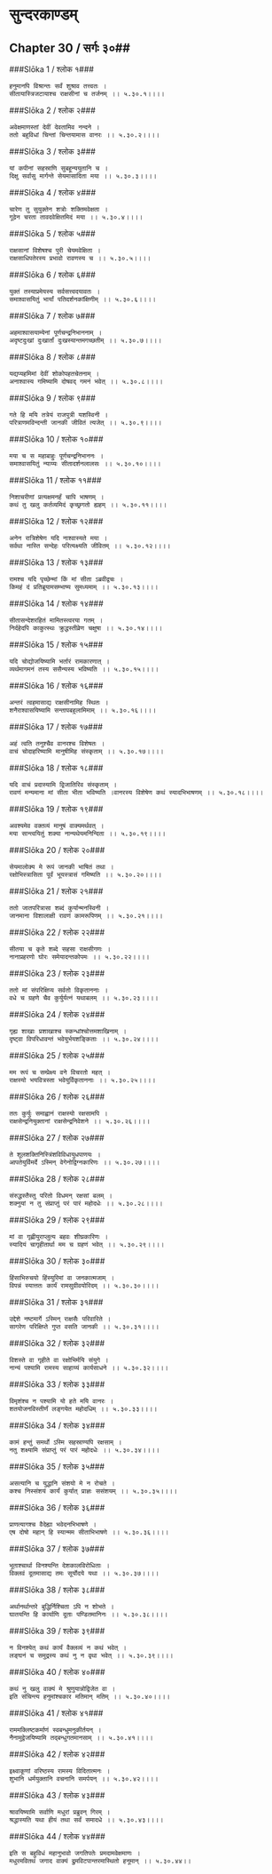 सुन्दरकाण्डम्
===============================


## Chapter 30  / सर्गः ३०##


###Slōka 1 / श्लोक १###


    हनुमानपि विश्रान्तः सर्वं शुश्राव तत्त्वतः ।
    सीतायास्त्रिजटायाश्च राक्षसीनां च तर्जनम् ।। ५.३०.१।।।।


###Slōka 2 / श्लोक २###


    अवेक्षमाणस्तां देवीं देवतामिव नन्दने ।
    ततो बहुविधां चिन्तां चिन्तयामास वानरः ।। ५.३०.२।।।।


###Slōka 3 / श्लोक ३###


    यां कपीनां सहस्राणि सुबहून्ययुतानि च ।
    दिक्षु सर्वासु मार्गन्ते सेयमासादिता मया ।। ५.३०.३।।।।


###Slōka 4 / श्लोक ४###


    चारेण तु सुयुक्तेन शत्रोः शक्तिमवेक्षता ।
    गूढेन चरता तावदवेक्षितमिदं मया ।। ५.३०.४।।।।


###Slōka 5 / श्लोक ५###


    राक्षसानां विशेषश्च पुरी चेयमवेक्षिता ।
    राक्षसाधिपतेरस्य प्रभावो रावणस्य च ।। ५.३०.५।।।।


###Slōka 6 / श्लोक ६###


    युक्तं तस्याप्रमेयस्य सर्वसत्त्वदयावतः ।
    समाश्वासयितुं भार्यां पतिदर्शनकांक्षिणीम् ।। ५.३०.६।।।।


###Slōka 7 / श्लोक ७###


    अहमाश्वासयाम्येनां पूर्णचन्द्रनिभाननाम् ।
    अदृष्टदुःखां दुःखार्तां दुःखस्यान्तमगच्छतीम् ।। ५.३०.७।।।।


###Slōka 8 / श्लोक ८###


    यद्यप्यहमिमां देवीं शोकोपहतचेतनाम् ।
    अनाश्वास्य गमिष्यामि दोषवद् गमनं भवेत् ।। ५.३०.८।।।।


###Slōka 9 / श्लोक ९###


    गते हि मयि तत्रेयं राजपुत्री यशस्विनी ।
    परित्राणमविन्दन्ती जानकी जीवितं त्यजेत् ।। ५.३०.९।।।।


###Slōka 10 / श्लोक १०###


    मया च स महाबाहुः पूर्णचन्द्रनिभाननः ।
    समाश्वासयितुं न्याय्यः सीतादर्शनलालसः ।। ५.३०.१०।।।।


###Slōka 11 / श्लोक ११###


    निशाचरीणां प्रत्यक्षमनर्हं चापि भाषणम् ।
    कथं तु खलु कर्तव्यमिदं कृच्छ्रगतो ह्यहम् ।। ५.३०.११।।।।


###Slōka 12 / श्लोक १२###


    अनेन रात्रिशेषेण यदि नाश्वास्यते मया ।
    सर्वथा नास्ति सन्देहः परित्यक्ष्यति जीवितम् ।। ५.३०.१२।।।।


###Slōka 13 / श्लोक १३###


    रामश्च यदि पृच्छेन्मां किं मां सीता ऽब्रवीद्वचः ।
    किमहं दं प्रतिब्रूयामसम्भाष्य सुमध्यमाम् ।। ५.३०.१३।।।।


###Slōka 14 / श्लोक १४###


    सीतासन्देशरहितं मामितस्त्वरया गतम् ।
    निर्दहेदपि काकुत्स्थः क्रुद्धस्तीव्रेण चक्षुषा ।। ५.३०.१४।।।।


###Slōka 15 / श्लोक १५###


    यदि चोद्योजयिष्यामि भर्तारं रामकारणात् ।
    व्यर्थमागमनं तस्य ससैन्यस्य भविष्यति ।। ५.३०.१५।।।।


###Slōka 16 / श्लोक १६###


    अन्तरं त्वहमासाद्य राक्षसीनामिह स्थितः ।
    शनैराश्वासयिष्यामि सन्तापबहुलामिमाम् ।। ५.३०.१६।।।।


###Slōka 17 / श्लोक १७###


    अहं त्वति तनुश्चैव वानरश्च विशेषतः ।
    वाचं चोदाहरिष्यामि मानुषीमिह संस्कृताम् ।। ५.३०.१७।।।।


###Slōka 18 / श्लोक १८###


    यदि वाचं प्रदास्यामि द्विजातिरिव संस्कृताम् ।
    रावणं मन्यमाना मां सीता भीता भविष्यति ।वानरस्य विशेषेण कथं स्यादभिभाषणम् ।। ५.३०.१८।।।।


###Slōka 19 / श्लोक १९###


    अवश्यमेव वक्तव्यं मानुषं वाक्यमर्थवत् ।
    मया सान्त्वयितुं शक्या नान्यथेयमनिन्दिता ।। ५.३०.१९।।।।


###Slōka 20 / श्लोक २०###


    सेयमालोक्य मे रूपं जानकी भाषितं तथा ।
    रक्षोभिस्त्रासिता पूर्वं भूयस्त्रासं गमिष्यति ।। ५.३०.२०।।।।


###Slōka 21 / श्लोक २१###


    ततो जातपरित्रासा शब्दं कुर्यान्मनस्विनी ।
    जानमाना विशालाक्षी रावणं कामरूपिणम् ।। ५.३०.२१।।।।


###Slōka 22 / श्लोक २२###


    सीतया च कृते शब्दे सहसा राक्षसीगणः ।
    नानाप्रहरणो घोरः समेयादन्तकोपमः ।। ५.३०.२२।।।।


###Slōka 23 / श्लोक २३###


    ततो मां संपरिक्षिप्य सर्वतो विकृताननाः ।
    वधे च ग्रहणे चैव कुर्युर्यत्नं यथाबलम् ।। ५.३०.२३।।।।


###Slōka 24 / श्लोक २४###


    गृह्य शाखाः प्रशाखाश्च स्कन्धांश्चोत्तमशाखिनाम् ।
    दृष्ट्वा विपरिधावन्तं भवेयुर्भयशङ्किताः ।। ५.३०.२४।।।।


###Slōka 25 / श्लोक २५###


    मम रूपं च सम्प्रेक्ष्य वने विचरतो महत् ।
    राक्षस्यो भयवित्रस्ता भवेयुर्विकृताननाः ।। ५.३०.२५।।।।


###Slōka 26 / श्लोक २६###


    ततः कुर्युः समाह्वानं राक्षस्यो रक्षसामपि ।
    राक्षसेन्द्रनियुक्तानां राक्षसेन्द्रनिवेशने ।। ५.३०.२६।।।।


###Slōka 27 / श्लोक २७###


    ते शूलशक्तिनिस्त्रिंशविविधायुधपाणयः ।
    आपतेयुर्विमर्दे ऽस्मिन् वेगेनोद्विग्नकारिणः ।। ५.३०.२७।।।।


###Slōka 28 / श्लोक २८###


    संरुद्धस्तैस्तु परितो विधमन् रक्षसां बलम् ।
    शक्नुयां न तु संप्राप्तुं परं पारं महोदधेः ।। ५.३०.२८।।।।


###Slōka 29 / श्लोक २९###


    मां वा गृह्णीयुराप्लुत्य बहवः शीघ्रकारिणः ।
    स्यादियं चागृहीतार्था मम च ग्रहणं भवेत् ।। ५.३०.२९।।।।


###Slōka 30 / श्लोक ३०###


    हिंसाभिरुचयो हिंस्युरिमां वा जनकात्मजाम् ।
    विपन्नं स्यात्ततः कार्यं रामसुग्रीवयोरिदम् ।। ५.३०.३०।।।।


###Slōka 31 / श्लोक ३१###


    उद्देशे नष्टमार्गे ऽस्मिन् राक्षसैः परिवारिते ।
    सागरेण परिक्षिप्ते गुप्त वसति जानकी ।। ५.३०.३१।।।।


###Slōka 32 / श्लोक ३२###


    विशस्ते वा गृहीते वा रक्षोभिर्मयि संयुगे ।
    नान्यं पश्यामि रामस्य साहाय्यं कार्यसाधने ।। ५.३०.३२।।।।


###Slōka 33 / श्लोक ३३###


    विमृशंश्च न पश्यामि यो हते मयि वानरः ।
    शतयोजनविस्तीर्णं लङ्गयेत महोदधिम् ।। ५.३०.३३।।।।


###Slōka 34 / श्लोक ३४###


    कामं हन्तुं समर्थो ऽस्मि सहस्राण्यपि रक्षसाम् ।
    नतु शक्ष्यामि संप्राप्तुं परं पारं महोदधेः ।। ५.३०.३४।।।।


###Slōka 35 / श्लोक ३५###


    असत्यानि च युद्धानि संशयो मे न रोचते ।
    कश्च निस्संशयं कार्यं कुर्यात् प्राज्ञः ससंशयम् ।। ५.३०.३५।।।।


###Slōka 36 / श्लोक ३६###


    प्राणत्यागश्च वैदेह्या भवेदनभिभाषणे ।
    एष दोषो महान् हि स्यान्मम सीताभिभाषणे ।। ५.३०.३६।।।।


###Slōka 37 / श्लोक ३७###


    भूताश्चार्था विनश्यन्ति देशकालविरोधिताः ।
    विक्लवं दूतमासाद्य तमः सूर्योदये यथा ।। ५.३०.३७।।।।


###Slōka 38 / श्लोक ३८###


    अर्थानर्थान्तरे बुद्धिर्निश्चिता ऽपि न शोभते ।
    घातयन्ति हि कार्याणि दूताः पण्डितमानिनः ।। ५.३०.३८।।।।


###Slōka 39 / श्लोक ३९###


    न विनश्येत् कथं कार्यं वैक्लव्यं न कथं भवेत् ।
    लङ्घनं च समुद्रस्य कथं नु न वृथा भवेत् ।। ५.३०.३९।।।।


###Slōka 40 / श्लोक ४०###


    कथं नु खलु वाक्यं मे श्रुणुयान्नोद्विजेत वा ।
    इति संचिन्त्य हनुमांश्चकार मतिमान् मतिम् ।। ५.३०.४०।।।।


###Slōka 41 / श्लोक ४१###


    राममक्लिष्टकर्माणं स्वबन्धुमनुकीर्तयन् ।
    नैनामुद्वेजयिष्यामि तद्बन्धुगतमानसाम् ।। ५.३०.४१।।।।


###Slōka 42 / श्लोक ४२###


    इक्ष्वाकूणां वरिष्ठस्य रामस्य विदितात्मनः ।
    शुभानि धर्मयुक्तानि वचनानि समर्पयन् ।। ५.३०.४२।।।।


###Slōka 43 / श्लोक ४३###


    श्रावयिष्यामि सर्वाणि मधुरां प्रब्रुवन् गिरम् ।
    श्रद्धास्यति यथा हीयं तथा सर्वं समादधे ।। ५.३०.४३।।।।


###Slōka 44 / श्लोक ४४###


    इति स बहुविधं महानुभावो जगतिपतेः प्रमदामवेक्षमाणः ।
    मधुरमवितथं जगाद वाक्यं द्रुमविटपान्तरमास्थितो हनूमान् ।। ५.३०.४४।।


